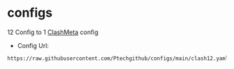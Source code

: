# configs

12 Config to 1 [ClashMeta](https://github.com/MetaCubeX/ClashMetaForAndroid/releases) config



- Config Url:
```
https://raw.githubusercontent.com/Ptechgithub/configs/main/clash12.yaml
```

